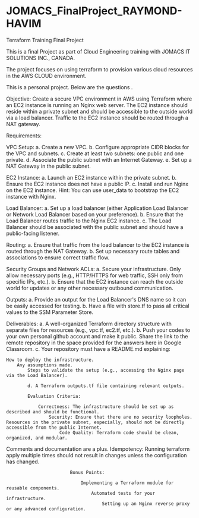 # JOMACS_FinalProject_RAYMOND-HAVIM
Terraform Training Final Project

This is a final Project as part of Cloud Engineering training with JOMACS IT SOLUTIONS INC., CANADA.

The project focuses on using terraform to provision various cloud resources in the AWS CLOUD environment.

This is a personal project.
Below are the questions .


Objective:
Create a secure VPC environment in AWS using Terraform where an EC2 instance is running an Nginx web server. The EC2 instance should reside within a private subnet and should be accessible to the outside world via a load balancer. Traffic to the EC2 instance should be routed through a NAT gateway.

Requirements:


VPC Setup:
a. Create a new VPC.
b. Configure appropriate CIDR blocks for the VPC and subnets.
c. Create at least two subnets: one public and one private.
d. Associate the public subnet with an Internet Gateway.
e. Set up a NAT Gateway in the public subnet.

EC2 Instance:
a. Launch an EC2 instance within the private subnet.
b. Ensure the EC2 instance does not have a public IP.
c. Install and run Nginx on the EC2 instance.
Hint: You can use user_data to bootstrap the EC2 instance with Nginx.


Load Balancer:
a. Set up a load balancer (either Application Load Balancer or Network Load Balancer based on 
your preference).
b. Ensure that the Load Balancer routes traffic to the Nginx EC2 instance.
c. The Load Balancer should be associated with the public subnet and should have a public-facing listener.

Routing:
a. Ensure that traffic from the load balancer to the EC2 instance is routed through the NAT Gateway.
b. Set up necessary route tables and associations to ensure correct traffic flow.


Security Groups and Network ACLs:
a. Secure your infrastructure. Only allow necessary ports (e.g., HTTP/HTTPS for web traffic, SSH only from specific IPs, etc.).
b. Ensure that the EC2 instance can reach the outside world for updates or any other necessary outbound communication.


Outputs:
a. Provide an output for the Load Balancer's DNS name so it can be easily accessed for testing.
b. Have a file with store.tf to pass all critical values to the SSM Parameter Store.

Deliverables:
a. A well-organized Terraform directory structure with separate files for resources (e.g., vpc.tf, ec2.tf, etc.).
b. Push your codes to your own personal github account and make it public. Share the link to the remote repository in the space provided for the answers here in Google Classroom.
c. Your repository must have a README.md explaining:

    How to deploy the infrastructure.
        Any assumptions made.
            Steps to validate the setup (e.g., accessing the Nginx page via the Load Balancer).

            d. A Terraform outputs.tf file containing relevant outputs.

            Evaluation Criteria:

                Correctness: The infrastructure should be set up as described and should be functional.
                    Security: Ensure that there are no security loopholes. Resources in the private subnet, especially, should not be directly accessible from the public Internet.
                        Code Quality: Terraform code should be clean, organized, and modular. 
Comments and documentation are a plus.
                            Idempotency: Running terraform apply multiple times should not result in changes unless the configuration has changed.

                            Bonus Points:

                                Implementing a Terraform module for reusable components.      
                                    Automated tests for your infrastructure.
                                        Setting up an Nginx reverse proxy or any advanced configuration.
